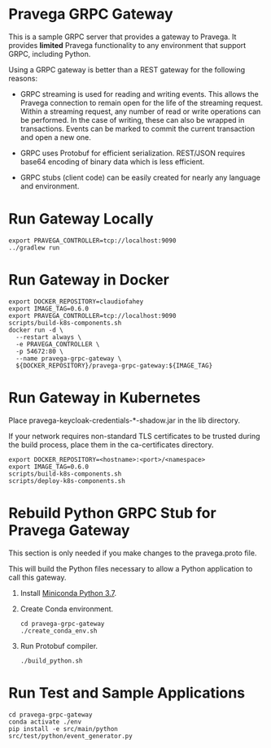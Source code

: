 # Pravega GRPC Gateway

This is a sample GRPC server that provides a gateway to Pravega.
It provides **limited** Pravega functionality to any environment that support GRPC, including Python.

Using a GRPC gateway is better than a REST gateway for the following reasons:

- GRPC streaming is used for reading and writing events. This allows the Pravega connection to remain open for the life
  of the streaming request. Within a streaming request, any number of read or write operations can be performed.
  In the case of writing, these can also be wrapped in transactions. 
  Events can be marked to commit the current transaction and open a new one.
  
- GRPC uses Protobuf for efficient serialization.
  REST/JSON requires base64 encoding of binary data which is less efficient.
  
- GRPC stubs (client code) can be easily created for nearly any language and environment.

# Run Gateway Locally

```
export PRAVEGA_CONTROLLER=tcp://localhost:9090
../gradlew run
```

# Run Gateway in Docker

```
export DOCKER_REPOSITORY=claudiofahey
export IMAGE_TAG=0.6.0
export PRAVEGA_CONTROLLER=tcp://localhost:9090
scripts/build-k8s-components.sh
docker run -d \
  --restart always \
  -e PRAVEGA_CONTROLLER \
  -p 54672:80 \
  --name pravega-grpc-gateway \
  ${DOCKER_REPOSITORY}/pravega-grpc-gateway:${IMAGE_TAG}
```

# Run Gateway in Kubernetes

Place pravega-keycloak-credentials-*-shadow.jar in the lib directory.

If your network requires non-standard TLS certificates to be trusted during the build process, 
place them in the ca-certificates directory.

```
export DOCKER_REPOSITORY=<hostname>:<port>/<namespace>
export IMAGE_TAG=0.6.0
scripts/build-k8s-components.sh
scripts/deploy-k8s-components.sh
```

# Rebuild Python GRPC Stub for Pravega Gateway

This section is only needed if you make changes to the pravega.proto file.

This will build the Python files necessary to allow a Python application to call this gateway.

1. Install [Miniconda Python 3.7](https://docs.conda.io/en/latest/miniconda.html).

2. Create Conda environment.
    ```
    cd pravega-grpc-gateway
    ./create_conda_env.sh
    ```

3. Run Protobuf compiler.
    ```
    ./build_python.sh
    ```

# Run Test and Sample Applications

```
cd pravega-grpc-gateway
conda activate ./env
pip install -e src/main/python
src/test/python/event_generator.py
```
